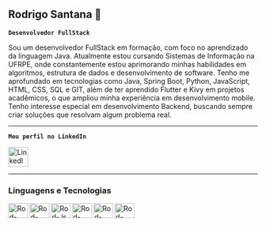 ## Rodrigo Santana 👋
**`Desenvolvedor FullStack`**

Sou um desenvolvedor FullStack em formação, com foco no aprendizado da linguagem Java. Atualmente estou cursando Sistemas de Informação na UFRPE, onde constantemente estou aprimorando minhas habilidades em algoritmos, estrutura de dados e desenvolvimento de software. Tenho me aprofundado em tecnologias como Java, Spring Boot, Python, JavaScript, HTML, CSS, SQL e GIT, além de ter aprendido Flutter e Kivy em projetos acadêmicos, o que ampliou minha experiência em desenvolvimento mobile. Tenho interesse especial em desenvolvimento Backend, buscando sempre criar soluções que resolvam algum problema real. 

---
**`Meu perfil no LinkedIn`**
<div>
  <a href="https://www.linkedin.com/in/rodrigo-santana-280928233/" target="_blank">
    <img src="https://cdn.jsdelivr.net/gh/devicons/devicon/icons/linkedin/linkedin-original.svg" alt="LinkedIn" width="40" height="40"/>
  </a>
</div>

---
### Linguagens e Tecnologias
  <a href="https://github.com/rodrigosantana24/AprendizagemJava" target="_blank">
  <img align="left" alt="Rod-Java" height="30" width="40"
    src="https://cdn.jsdelivr.net/gh/devicons/devicon@latest/icons/java/java-original.svg">
</a>

<a href="https://github.com/rodrigosantana24/AprendizagemPython" target="_blank">
  <img align="left" alt="Rod-Python" height="30" width="40"
    src="https://cdn.jsdelivr.net/gh/devicons/devicon@latest/icons/python/python-original.svg">
</a>

<a href="https://www.linkedin.com/in/rodrigo-santana-280928233/" target="_blank">
  <img align="left" alt="Rod-Js" height="30" width="40"
    src="https://cdn.jsdelivr.net/gh/devicons/devicon@latest/icons/javascript/javascript-original.svg">
</a>

<a href="https://www.linkedin.com/in/rodrigo-santana-280928233/" target="_blank">
  <img align="left" alt="Rod-HTML" height="30" width="40"
    src="https://cdn.jsdelivr.net/gh/devicons/devicon@latest/icons/html5/html5-original.svg">
</a>

<a href="https://www.linkedin.com/in/rodrigo-santana-280928233/" target="_blank">
  <img align="left" alt="Rod-CSS" height="30" width="40"
    src="https://cdn.jsdelivr.net/gh/devicons/devicon@latest/icons/css3/css3-original.svg">
</a>

<a href="https://www.linkedin.com/in/rodrigo-santana-280928233/" target="_blank">
  <img align="left" alt="Rod-Spring" height="30" width="40"
    src="https://cdn.jsdelivr.net/gh/devicons/devicon@latest/icons/spring/spring-original.svg">
</a>
<br />

